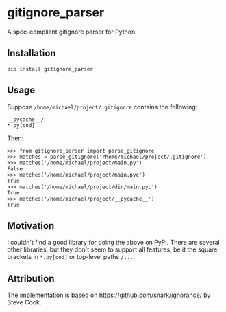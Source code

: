 # gitignore_parser
A spec-compliant gitignore parser for Python

## Installation
    pip install gitignore_parser

## Usage
Suppose `/home/michael/project/.gitignore` contains the following:

    __pycache__/
    *.py[cod]

Then:

    >>> from gitignore_parser import parse_gitignore
    >>> matches = parse_gitignore('/home/michael/project/.gitignore')
    >>> matches('/home/michael/project/main.py')
    False
    >>> matches('/home/michael/project/main.pyc')
    True
    >>> matches('/home/michael/project/dir/main.pyc')
    True
    >>> matches('/home/michael/project/__pycache__')
    True

## Motivation
I couldn't find a good library for doing the above on PyPI. There are
several other libraries, but they don't seem to support all features,
be it the square brackets in `*.py[cod]` or top-level paths `/...`.

## Attribution
The implementation is based on https://github.com/snark/ignorance/ by
Steve Cook.
